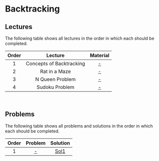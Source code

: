 # Backtracking

## Lectures

The following table shows all lectures in the order in which each should be completed.

| Order | Lecture | Material |
|:---:|:---:|:---:|
| 1 | Concepts of Backtracking | [-]() |
| 2 | Rat in a Maze | [-]() |
| 3 | N Queen Problem | [-]() |
| 4 | Sudoku Problem | [-]() |
<br>

## Problems

The following table shows all problems and solutions in the order in which each should be completed.

| Order | Problem | Solution |
|:---:|:---:|:---:|
| 1 | [-]() | [Sol1]() |